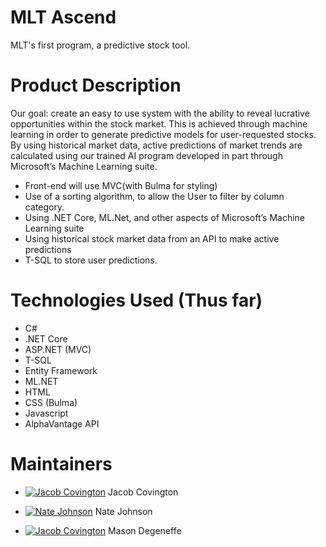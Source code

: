 # MLT Ascend
MLT's first program, a predictive stock tool.

# Product Description
Our goal: create an easy to use system with the ability to reveal lucrative opportunities within the stock market. This is achieved through machine learning in order to generate predictive models for user-requested stocks. By using historical market data, active predictions of market trends are calculated using our trained AI program developed in part through Microsoft’s Machine Learning suite. 

- Front-end will use MVC(with Bulma for styling)
- Use of a sorting algorithm, to allow the User to filter by column category. 
- Using .NET Core, ML.Net, and other aspects of Microsoft’s Machine Learning suite
- Using historical stock market data from an API to make active predictions
- T-SQL to store user predictions.


# Technologies Used (Thus far)

- C#
- .NET Core
- ASP.NET (MVC)
- T-SQL
- Entity Framework
- ML.NET
- HTML
- CSS (Bulma)
- Javascript
- AlphaVantage API

# Maintainers

- [![Jacob Covington](https://avatars2.githubusercontent.com/u/19575556?s=64&v=4)](https://github.com/jacobcov) Jacob Covington

- [![Nate Johnson](https://avatars0.githubusercontent.com/u/45016880?s=64&v=4)](https://github.com/NateJson) Nate Johnson

- [![Jacob Covington](https://avatars0.githubusercontent.com/u/45204676?s=64&v=4)](https://github.com/degeneffem) Mason Degeneffe




